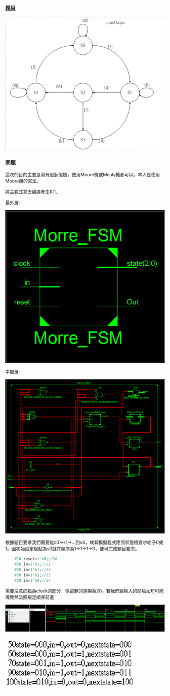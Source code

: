 ### [題目](https://github.com/stormteeth/verilog-#lab-6)
![](result/Lab6-1.png)
### 問題
這次的目的主要是寫有限狀態機，使用Moore機或Mealy機都可以。本人是使用Moore機的寫法。

將[主程式](https://github.com/stormteeth/verilog-/blob/main/Lab%206/FSM.v)拿去編譯產生RTL

最外層:

![](result/Lab6-2.png)

中間層:

![](result/Lab6-3.png)

根據題目要求我們需要從s0->s1->...到s4，故其模擬程式應照狀態機要求給予0或1。因初始設定起點為s0就其順序為1->1->1->0，便可完成題目要求。
```verilog
    #10 reset=1'b0;//S0
    #20 in=1'b1;//S1
    #20 in=1'b1;//S2
    #20 in=1'b1;//S3
    #20 in=1'b0;//S4
```
需要注意的點為clock的部分，像這題的週期為20。若我們給輸入的間隔太短可能導致無法照規定順序前進

![](result/Lab6-7.png)

![](result/Lab6-6.png)
